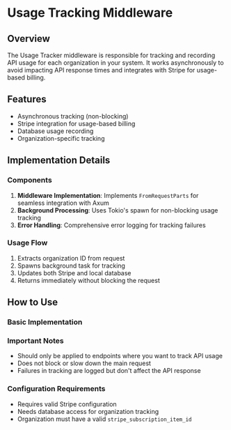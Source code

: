# Usage Tracking Middleware

## Overview

The Usage Tracker middleware is responsible for tracking and recording API usage for each organization in your system.
It works asynchronously to avoid impacting API response times and integrates with Stripe for usage-based billing.

## Features

- Asynchronous tracking (non-blocking)
- Stripe integration for usage-based billing
- Database usage recording
- Organization-specific tracking

## Implementation Details

### Components

1. **Middleware Implementation**: Implements `FromRequestParts` for seamless integration with Axum
2. **Background Processing**: Uses Tokio's spawn for non-blocking usage tracking
3. **Error Handling**: Comprehensive error logging for tracking failures

### Usage Flow

1. Extracts organization ID from request
2. Spawns background task for tracking
3. Updates both Stripe and local database
4. Returns immediately without blocking the request

## How to Use

### Basic Implementation

### Important Notes

- Should only be applied to endpoints where you want to track API usage
- Does not block or slow down the main request
- Failures in tracking are logged but don't affect the API response

### Configuration Requirements

- Requires valid Stripe configuration
- Needs database access for organization tracking
- Organization must have a valid `stripe_subscription_item_id`
